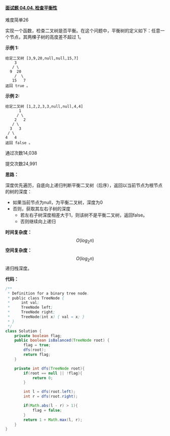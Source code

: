 #### [面试题 04.04. 检查平衡性](https://leetcode-cn.com/problems/check-balance-lcci/)

难度简单26

实现一个函数，检查二叉树是否平衡。在这个问题中，平衡树的定义如下：任意一个节点，其两棵子树的高度差不超过 1。


**示例 1:**

```
给定二叉树 [3,9,20,null,null,15,7]
    3
   / \
  9  20
    /  \
   15   7
返回 true 。
```

**示例 2:**

```
给定二叉树 [1,2,2,3,3,null,null,4,4]
      1
     / \
    2   2
   / \
  3   3
 / \
4   4
返回 false 。
```

通过次数14,038

提交次数24,991





**思路：**

深度优先遍历，自底向上递归判断平衡二叉树（后序），返回以当前节点为根节点的树的深度：

- 如果当前节点为null，为平衡二叉树，深度为0
- 否则，获取其左右子树的深度
  - 若左右子树深度相差大于1，则该树不是平衡二叉树，返回false。
  - 否则继续向上递归

**时间复杂度：**
$$
O(log_2n)
$$
**空间复杂度：**
$$
O(log_2n)
$$
递归栈深度。

**代码：**

```java
/**
 * Definition for a binary tree node.
 * public class TreeNode {
 *     int val;
 *     TreeNode left;
 *     TreeNode right;
 *     TreeNode(int x) { val = x; }
 * }
 */
class Solution {
    private boolean flag;
    public boolean isBalanced(TreeNode root) {
        flag = true;
        dfs(root);
        return flag;
    }

    private int dfs(TreeNode root){
        if(root == null || !flag){
            return 0;
        }

        int l = dfs(root.left);
        int r = dfs(root.right);

        if(Math.abs(l - r) > 1){
            flag = false;
        }
        return 1 + Math.max(l, r);
    }
}
```

